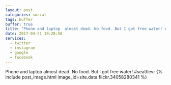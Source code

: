 ```yaml
---
layout: post
categories: social
tags: buffer
buffer: true
title: "Phone and laptop  almost dead. No food. But I got free water! #seattlevr"
date: 2017-04-21 19:28:58
services: 
  - twitter
  - instagram
  - google
  - facebook
---
```

Phone and laptop  almost dead. No food. But I got free water! #seattlevr
{% include post_image.html image_id=site.data.flickr.34058280341 %}
